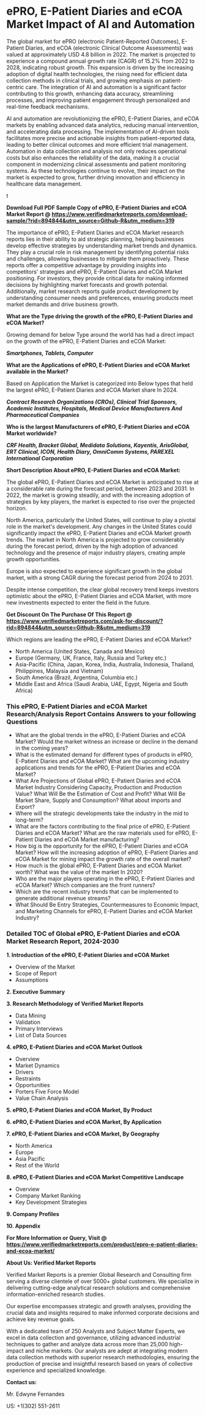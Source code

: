 <meta name="title" content="Global ePRO, E-Patient Diaries and eCOA Market Impact of AI and Automation"><meta name="description" content="The global market for ePRO (electronic Patient-Reported Outcomes), E-Patient Diaries, and eCOA (electronic Clinical Outcome Assessments) was valued at approximately US"><meta name="title" content="ePRO, E-Patient Diaries and eCOA Market Size, Share, Scope, Trends, Growth, Opportunities, Analysis, Forecast"><h1>ePRO, E-Patient Diaries and eCOA Market Impact of AI and Automation</h1><p>The global market for ePRO (electronic Patient-Reported Outcomes), E-Patient Diaries, and eCOA (electronic Clinical Outcome Assessments) was valued at approximately USD 4.8 billion in 2022. The market is projected to experience a compound annual growth rate (CAGR) of 15.2% from 2022 to 2028, indicating robust growth. This expansion is driven by the increasing adoption of digital health technologies, the rising need for efficient data collection methods in clinical trials, and growing emphasis on patient-centric care. The integration of AI and automation is a significant factor contributing to this growth, enhancing data accuracy, streamlining processes, and improving patient engagement through personalized and real-time feedback mechanisms.</p><p>AI and automation are revolutionizing the ePRO, E-Patient Diaries, and eCOA markets by enabling advanced data analytics, reducing manual intervention, and accelerating data processing. The implementation of AI-driven tools facilitates more precise and actionable insights from patient-reported data, leading to better clinical outcomes and more efficient trial management. Automation in data collection and analysis not only reduces operational costs but also enhances the reliability of the data, making it a crucial component in modernizing clinical assessments and patient monitoring systems. As these technologies continue to evolve, their impact on the market is expected to grow, further driving innovation and efficiency in healthcare data management.</p>t</p><p id="" class=""><strong>Download Full PDF Sample Copy of ePRO, E-Patient Diaries and eCOA Market Report @ <a href="https://www.verifiedmarketreports.com/download-sample/?rid=894844&utm_source=Github-R&utm_medium=319" target="_blank">https://www.verifiedmarketreports.com/download-sample/?rid=894844&utm_source=Github-R&utm_medium=319</a></strong></p><p>The importance of&nbsp;ePRO, E-Patient Diaries and eCOA Market research reports lies in their ability to aid strategic planning, helping businesses develop effective strategies by understanding market trends and dynamics. They play a crucial role in risk management by identifying potential risks and challenges, allowing businesses to mitigate them proactively. These reports offer a competitive advantage by providing insights into competitors' strategies and ePRO, E-Patient Diaries and eCOA Market positioning. For investors, they provide critical data for making informed decisions by highlighting market forecasts and growth potential. Additionally, market research reports guide product development by understanding consumer needs and preferences, ensuring products meet market demands and drive business growth.</p><p><strong>What are the&nbsp;Type driving the growth of the ePRO, E-Patient Diaries and eCOA Market?</strong></p><p id="" class="">Growing demand for below Type around the world has had a direct impact on the growth of the ePRO, E-Patient Diaries and eCOA Market:</p><em><strong>Smartphones, Tablets, Computer</strong></em></p><strong>What are the&nbsp;Applications&nbsp;of ePRO, E-Patient Diaries and eCOA Market available in the Market?</strong></p><p id="" class="">Based on Application the Market is categorized into Below types that held the largest ePRO, E-Patient Diaries and eCOA Market share In 2024.</p><em><strong>Contract Research Organizations (CROs), Clinical Trial Sponsors, Academic Institutes, Hospitals, Medical Device Manufacturers And Pharmaceutical Companies</strong></em></p><strong>Who is the largest Manufacturers of ePRO, E-Patient Diaries and eCOA Market worldwide?</strong></p><p><em><strong>CRF Health, Bracket Global, Medidata Solutions, Kayentis, ArisGlobal, ERT Clinical, ICON, Health Diary, OmniComm Systems, PAREXEL International Corporation</strong></em></p><p id="" class=""><strong>Short Description About ePRO, E-Patient Diaries and eCOA Market:</strong></p><p>The global ePRO, E-Patient Diaries and eCOA Market is anticipated to rise at a considerable rate during the forecast period, between 2023 and 2031. In 2022, the market is growing steadily, and with the increasing adoption of strategies by key players, the market is expected to rise over the projected horizon.</p><p>North America, particularly the United States, will continue to play a pivotal role in the market's development. Any changes in the United States could significantly impact the ePRO, E-Patient Diaries and eCOA Market growth trends. The market in North America is projected to grow considerably during the forecast period, driven by the high adoption of advanced technology and the presence of major industry players, creating ample growth opportunities.</p><p>Europe is also expected to experience significant growth in the global market, with a strong CAGR during the forecast period from 2024 to 2031.</p><p>Despite intense competition, the clear global recovery trend keeps investors optimistic about the ePRO, E-Patient Diaries and eCOA Market, with more new investments expected to enter the field in the future.</p><p id="" class=""><strong>Get Discount On The Purchase Of This Report @ <a href="https://www.verifiedmarketreports.com/ask-for-discount/?rid=894844&utm_source=Github-R&utm_medium=319" target="_blank">https://www.verifiedmarketreports.com/ask-for-discount/?rid=894844&utm_source=Github-R&utm_medium=319</a></strong></p>Which regions are leading the ePRO, E-Patient Diaries and eCOA Market?</p><ul><li>North America (United States, Canada and Mexico)</li><li>Europe (Germany, UK, France, Italy, Russia and Turkey etc.)</li><li>Asia-Pacific (China, Japan, Korea, India, Australia, Indonesia, Thailand, Philippines, Malaysia and Vietnam)</li><li>South America (Brazil, Argentina, Columbia etc.)</li><li>Middle East and Africa (Saudi Arabia, UAE, Egypt, Nigeria and South Africa)</li></ul><h3 id="" class="">This ePRO, E-Patient Diaries and eCOA Market Research/Analysis Report Contains Answers to your following Questions</h3><ul><li>What are the global trends in the ePRO, E-Patient Diaries and eCOA Market? Would the market witness an increase or decline in the demand in the coming years?</li><li>What is the estimated demand for different types of products in ePRO, E-Patient Diaries and eCOA Market? What are the upcoming industry applications and trends for the ePRO, E-Patient Diaries and eCOA Market?</li><li>What Are Projections of Global ePRO, E-Patient Diaries and eCOA Market Industry Considering Capacity, Production and Production Value? What Will Be the Estimation of Cost and Profit? What Will Be Market Share, Supply and Consumption? What about imports and Export?</li><li>Where will the strategic developments take the industry in the mid to long-term?</li><li>What are the factors contributing to the final price of ePRO, E-Patient Diaries and eCOA Market? What are the raw materials used for ePRO, E-Patient Diaries and eCOA Market manufacturing?</li><li>How big is the opportunity for the ePRO, E-Patient Diaries and eCOA Market? How will the increasing adoption of ePRO, E-Patient Diaries and eCOA Market for mining impact the growth rate of the overall market?</li><li>How much is the global ePRO, E-Patient Diaries and eCOA Market worth? What was the value of the market In 2020?</li><li>Who are the major players operating in the ePRO, E-Patient Diaries and eCOA Market? Which companies are the front runners?</li><li>Which are the recent industry trends that can be implemented to generate additional revenue streams?</li><li>What Should Be Entry Strategies, Countermeasures to Economic Impact, and Marketing Channels for ePRO, E-Patient Diaries and eCOA Market Industry?</li></ul><h3 id="" class="">Detailed TOC of Global ePRO, E-Patient Diaries and eCOA Market Research Report, 2024-2030</h3><p id="" class=""><strong>1. Introduction of the ePRO, E-Patient Diaries and eCOA Market</strong></p><ul><li>Overview of the Market</li><li>Scope of Report</li><li>Assumptions</li></ul><p id="" class=""><strong>2. Executive Summary</strong></p><p id="" class=""><strong>3. Research Methodology of Verified Market Reports</strong></p><ul><li>Data Mining</li><li>Validation</li><li>Primary Interviews</li><li>List of Data Sources</li></ul><p id="" class=""><strong>4. ePRO, E-Patient Diaries and eCOA Market Outlook</strong></p><ul><li>Overview</li><li>Market Dynamics</li><li>Drivers</li><li>Restraints</li><li>Opportunities</li><li>Porters Five Force Model</li><li>Value Chain Analysis</li></ul><p id="" class=""><strong>5. ePRO, E-Patient Diaries and eCOA Market, By Product</strong></p><p id="" class=""><strong>6. ePRO, E-Patient Diaries and eCOA Market, By Application</strong></p><p id="" class=""><strong>7. ePRO, E-Patient Diaries and eCOA Market, By Geography</strong></p><ul><li>North America</li><li>Europe</li><li>Asia Pacific</li><li>Rest of the World</li></ul><p id="" class=""><strong>8. ePRO, E-Patient Diaries and eCOA Market Competitive Landscape</strong></p><ul><li>Overview</li><li>Company Market Ranking</li><li>Key Development Strategies</li></ul><p id="" class=""><strong>9. Company Profiles</strong></p><p id="" class=""><strong>10. Appendix</strong></p><p id="" class=""><strong>For More Information or Query, Visit @ <a href="https://www.verifiedmarketreports.com/product/epro-e-patient-diaries-and-ecoa-market/" target="_blank">https://www.verifiedmarketreports.com/product/epro-e-patient-diaries-and-ecoa-market/</a></strong></p><p id="" class=""><strong>About Us: Verified Market Reports</strong></p><p id="" class="">Verified Market Reports is a premier Global Research and Consulting firm serving a diverse clientele of over 5000+ global customers. We specialize in delivering cutting-edge analytical research solutions and comprehensive information-enriched research studies.</p><p id="" class="">Our expertise encompasses strategic and growth analyses, providing the crucial data and insights required to make informed corporate decisions and achieve key revenue goals.</p><p id="" class="">With a dedicated team of 250 Analysts and Subject Matter Experts, we excel in data collection and governance, utilizing advanced industrial techniques to gather and analyze data across more than 25,000 high-impact and niche markets. Our analysts are adept at integrating modern data collection methods with superior research methodologies, ensuring the production of precise and insightful research based on years of collective experience and specialized knowledge.</p><p id="" class=""><strong>Contact us:</strong></p><p id="" class="">Mr. Edwyne Fernandes</p><p id="" class="">US: +1(302) 551-2611</p>
